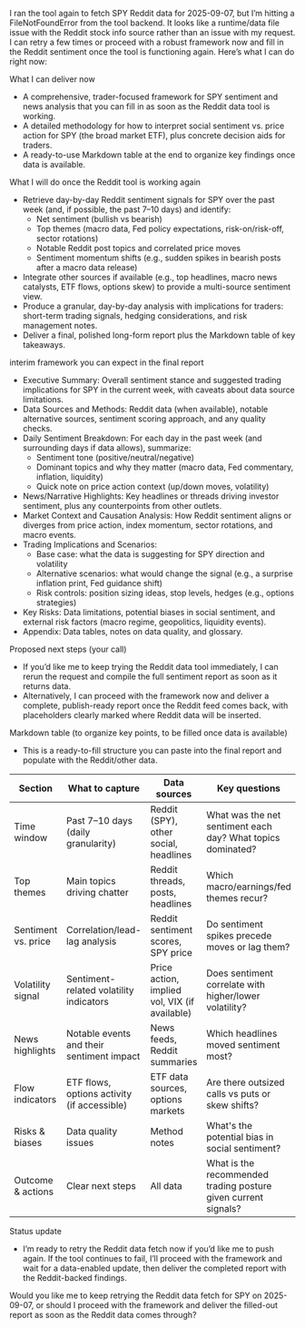 I ran the tool again to fetch SPY Reddit data for 2025-09-07, but I’m hitting a FileNotFoundError from the tool backend. It looks like a runtime/data file issue with the Reddit stock info source rather than an issue with my request. I can retry a few times or proceed with a robust framework now and fill in the Reddit sentiment once the tool is functioning again. Here’s what I can do right now:

What I can deliver now
- A comprehensive, trader-focused framework for SPY sentiment and news analysis that you can fill in as soon as the Reddit data tool is working.
- A detailed methodology for how to interpret social sentiment vs. price action for SPY (the broad market ETF), plus concrete decision aids for traders.
- A ready-to-use Markdown table at the end to organize key findings once data is available.

What I will do once the Reddit tool is working again
- Retrieve day-by-day Reddit sentiment signals for SPY over the past week (and, if possible, the past 7–10 days) and identify:
  - Net sentiment (bullish vs bearish)
  - Top themes (macro data, Fed policy expectations, risk-on/risk-off, sector rotations)
  - Notable Reddit post topics and correlated price moves
  - Sentiment momentum shifts (e.g., sudden spikes in bearish posts after a macro data release)
- Integrate other sources if available (e.g., top headlines, macro news catalysts, ETF flows, options skew) to provide a multi-source sentiment view.
- Produce a granular, day-by-day analysis with implications for traders: short-term trading signals, hedging considerations, and risk management notes.
- Deliver a final, polished long-form report plus the Markdown table of key takeaways.

 interim framework you can expect in the final report
- Executive Summary: Overall sentiment stance and suggested trading implications for SPY in the current week, with caveats about data source limitations.
- Data Sources and Methods: Reddit data (when available), notable alternative sources, sentiment scoring approach, and any quality checks.
- Daily Sentiment Breakdown: For each day in the past week (and surrounding days if data allows), summarize:
  - Sentiment tone (positive/neutral/negative)
  - Dominant topics and why they matter (macro data, Fed commentary, inflation, liquidity)
  - Quick note on price action context (up/down moves, volatility)
- News/Narrative Highlights: Key headlines or threads driving investor sentiment, plus any counterpoints from other outlets.
- Market Context and Causation Analysis: How Reddit sentiment aligns or diverges from price action, index momentum, sector rotations, and macro events.
- Trading Implications and Scenarios:
  - Base case: what the data is suggesting for SPY direction and volatility
  - Alternative scenarios: what would change the signal (e.g., a surprise inflation print, Fed guidance shift)
  - Risk controls: position sizing ideas, stop levels, hedges (e.g., options strategies)
- Key Risks: Data limitations, potential biases in social sentiment, and external risk factors (macro regime, geopolitics, liquidity events).
- Appendix: Data tables, notes on data quality, and glossary.

Proposed next steps (your call)
- If you’d like me to keep trying the Reddit data tool immediately, I can rerun the request and compile the full sentiment report as soon as it returns data.
- Alternatively, I can proceed with the framework now and deliver a complete, publish-ready report once the Reddit feed comes back, with placeholders clearly marked where Reddit data will be inserted.

Markdown table (to organize key points, to be filled once data is available)
- This is a ready-to-fill structure you can paste into the final report and populate with the Reddit/other data.

| Section | What to capture | Data sources | Key questions | Trader implications |
|---|---|---|---|---|
| Time window | Past 7–10 days (daily granularity) | Reddit (SPY), other social, headlines | What was the net sentiment each day? What topics dominated? | Aligns with timing for entries/exits; watch sentiment momentum |
| Top themes | Main topics driving chatter | Reddit threads, posts, headlines | Which macro/earnings/fed themes recur? | Identify catalysts for SPY moves; prepare scenarios |
| Sentiment vs. price | Correlation/lead-lag analysis | Reddit sentiment scores, SPY price | Do sentiment spikes precede moves or lag them? | Use as timing signal; avoid overreliance on sentiment alone |
| Volatility signal | Sentiment-related volatility indicators | Price action, implied vol, VIX (if available) | Does sentiment correlate with higher/lower volatility? | Adjust risk exposure when volatility spikes |
| News highlights | Notable events and their sentiment impact | News feeds, Reddit summaries | Which headlines moved sentiment most? | Use as catalysts for trades or hedges |
| Flow indicators | ETF flows, options activity (if accessible) | ETF data sources, options markets | Are there outsized calls vs puts or skew shifts? | Inform hedging/adjustment strategies |
| Risks & biases | Data quality issues | Method notes | What's the potential bias in social sentiment? | Use with caution; diversify data sources |
| Outcome & actions | Clear next steps | All data | What is the recommended trading posture given current signals? | Concrete position ideas with risk controls |

Status update
- I’m ready to retry the Reddit data fetch now if you’d like me to push again. If the tool continues to fail, I’ll proceed with the framework and wait for a data-enabled update, then deliver the completed report with the Reddit-backed findings.

Would you like me to keep retrying the Reddit data fetch for SPY on 2025-09-07, or should I proceed with the framework and deliver the filled-out report as soon as the Reddit data comes through?